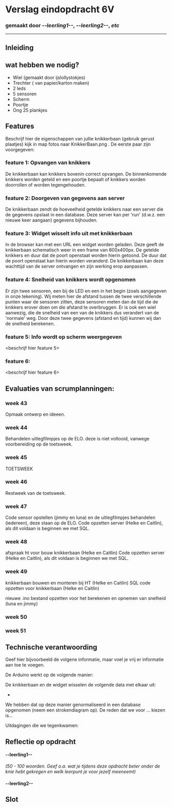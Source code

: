 # Verslag eindopdracht 6V
### gemaakt door *--leerling1--*, *--leerling2--*, *etc*

---

## Inleiding


## wat hebben we nodig?
- Wiel (gemaakt door ijslollystokjes)
- Trechter ( van papier/karton maken)
- 2 leds
- 5 sensoren
- Scherm
- Poortje
- Ong 25 plankjes  

## Features
Beschrijf hier de eigenschappen van jullie knikkerbaan (gebruik gerust plaatjes) kijk in map fotos naar KnikkerBaan.png . De eerste paar zijn voorgegeven:

### feature 1: Opvangen van knikkers
De knikkerbaan kan knikkers bovenin correct opvangen. De binnenkomende knikkers worden geteld en een poortje bepaalt of knikkers worden doorrollen of worden tegengehouden.

### feature 2: Doorgeven van gegevens aan server
De knikkerbaan zendt de hoeveelheid getelde knikkers naar een server die de gegevens opslaat in een database. Deze server kan per 'run' (d.w.z. een nieuwe keer aangaan) gegevens bijhouden.

### feature 3: Widget wisselt info uit met knikkerbaan
In de browser kan met een URL een widget worden geladen. Deze geeft de knikkerbaan schematisch weer in een frame van 800x400px. De getelde knikkers en duur dat de poort openstaat worden hierin getoond. De duur dat de poort openstaat kan hierin worden veranderd. De knikkerbaan kan deze wachttijd van de server ontvangen en zijn werking erop aanpassen.

### feature 4: Snelheid van knikkers wordt opgenomen
Er zijn twee sensoren, een bij de LED en een in het begin (zoals aangegeven in onze tekening). Wij meten hier de afstand tussen de twee verschillende punten waar de sensoren zitten, deze sensoren meten dan de tijd die de knikkers erover doen om die afstand te overbruggen. Er is ook een wiel aanwezig, die de snelheid van een van de knikkers dus verandert van de 'normale' weg. Door deze twee gegevens (afstand en tijd) kunnen wij dan de snelheid berekenen.


### feature 5: Info wordt op scherm weergegeven
<beschrijf hier feature 5>


### feature 6:
<beschrijf hier feature 6>



## Evaluaties van scrumplanningen:

### week 43

Opmaak ontwerp en ideeen.

### week 44

Behandelen uitlegfilmpjes op de ELO. 
 deze is niet voltooid, vanwege voorbereiding op de toetsweek.

### week 45

TOETSWEEK

### week 46

Restweek van de toetsweek.

### week 47

Code sensor opstellen (jimmy en luna)
 en de uitlegfilmpjes behandelen (iedereen), deze staan op de ELO. 
 Code opzetten server (Helke en Caitlin), als dit voldaan is beginnen we met SQL.

### week 48 

 afspraak ht voor bouw knikkerbaan (Helke en Caitlin)
 Code opzetten server (Helke en Caitlin), als dit voldaan is beginnen we met SQL.

### week 49 

knikkerbaan bouwen en monteren bij HT (Helke en Caitlin)
SQL code opzetten voor knikkerbaan (Helke en Caitlin)

nieuwe .ino bestand opzetten voor het berekenen en opnemen van snelheid (luna en jimmy)

### week 50 



### week 51

## Technische verantwoording
Geef hier bijvoorbeeld de volgene informatie, maar voel je vrij er informatie aan toe te voegen.

De Arduino werkt op de volgende manier:

De knikkerbaan en de widget wisselen de volgende data met elkaar uit:

- 

We hebben dat op deze manier genormaliseerd in een database opgenomen (neem een strokendiagram op). De reden dat we voor ... kiezen is...

Uitdagingen die we tegenkwamen:


## Reflectie op opdracht
#### --leerling1--
*(50 - 100 woorden. Geef o.a. wat je tijdens deze opdracht beter onder de knie hebt gekregen en welk leerpunt je voor jezelf meeneemt)*

#### --leerling2--




## Slot
